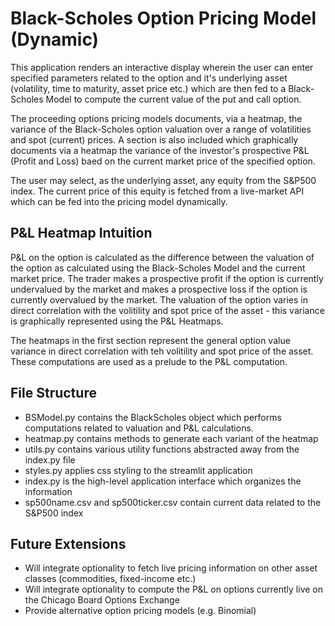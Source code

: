# Black-Scholes Option Pricing Model (Dynamic)
This application renders an interactive display wherein the user can enter specified parameters
related to the option and it's underlying asset (volatility, time to maturity, asset price etc.) 
which are then fed to a Black-Scholes Model to compute the current value of the put and call option. 

The proceeding options pricing models documents, via a heatmap, the variance of the Black-Scholes option valuation over a range of volatilities and spot (current) prices. A section is also included which
graphically documents via a heatmap the variance of the investor's prospective P&L (Profit and Loss) baed on the current market price of the specified option. 

The user may select, as the underlying asset, any equity from the S&P500 index. The current price of this
equity is fetched from a live-market API which can be fed into the pricing model dynamically. 

## P&L Heatmap Intuition
P&L on the option is calculated as the difference between the valuation of the option as calculated
using the Black-Scholes Model and the current market price. The trader makes a prospective profit 
if the option is currently undervalued by the market and makes a prospective loss if the 
option is currently overvalued by the market. The valuation of the option varies in direct
correlation with the volitility and spot price of the asset - this variance is graphically
represented using the P&L Heatmaps. 

The heatmaps in the first section represent the general option value variance in direct 
correlation with teh volitility and spot price of the asset. These computations are used
as a prelude to the P&L computation. 

## File Structure
- BSModel.py contains the BlackScholes object which performs computations related to valuation and
P&L calculations. 
- heatmap.py contains methods to generate each variant of the heatmap
- utils.py contains various utility functions abstracted away from the index.py file
- styles.py applies css styling to the streamlit application
- index.py is the high-level application interface which organizes the information
- sp500name.csv and sp500ticker.csv contain current data related to the S&P500 index 

## Future Extensions
- Will integrate optionality to fetch live pricing information on other asset classes (commodities, 
fixed-income etc.)
- Will integrate optionality to compute the P&L on options currently live on the Chicago Board Options
Exchange 
- Provide alternative option pricing models (e.g. Binomial)
